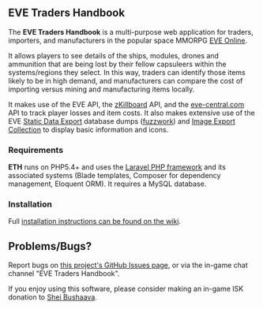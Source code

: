 ## EVE Traders Handbook

The **EVE Traders Handbook** is a multi-purpose web application for traders, importers, and manufacturers in the popular space MMORPG [EVE Online](http://www.eveonline.com/).

It allows players to see details of the ships, modules, drones and ammunition that are being lost by their fellow capsuleers within the systems/regions they select. In this way, traders can identify those items likely to be in high demand, and manufacturers can compare the cost of importing versus mining and manufacturing items locally.

It makes use of the EVE API, the [zKillboard](http://zkillboard.com/) API, and the [eve-central.com](http://eve-central.com/) API to track player losses and item costs. It also makes extensive use of the EVE [Static Data Export](https://developers.eveonline.com/resource/static-data-export) database dumps ([fuzzwork](https://www.fuzzwork.co.uk/dump/latest/)) and [Image Export Collection](https://developers.eveonline.com/resource/image-export-collection) to display basic information and icons.

### Requirements

**ETH** runs on PHP5.4+ and uses the [Laravel PHP framework](http://laravel.com/) and its associated systems (Blade templates, Composer for dependency management, Eloquent ORM). It requires a MySQL database.

### Installation

Full [installation instructions can be found on the wiki](https://github.com/matthewpennell/eve-traders-handbook/wiki/Installation).

## Problems/Bugs?

Report bugs on [this project's GitHub Issues page](https://github.com/matthewpennell/eve-traders-handbook/issues), or via the in-game chat channel "EVE Traders Handbook".

If you enjoy using this software, please consider making an in-game ISK donation to [Shei Bushaava](https://gate.eveonline.com/Profile/Shei%20Bushaava).
